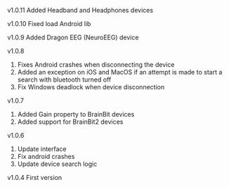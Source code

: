 v1.0.11
Added Headband and Headphones devices

v1.0.10
Fixed load Android lib

v1.0.9
Added Dragon EEG (NeuroEEG) device

v1.0.8
1. Fixes Android crashes when disconnecting the device 
2. Added an exception on iOS and MacOS if an attempt is made to start a search with bluetooth turned off
3. Fix Windows deadlock when device disconnection

v1.0.7
1. Added Gain property to BrainBit devices
2. Added support for BrainBit2 devices

v1.0.6
1. Update interface
2. Fix android crashes
3. Update device search logic

v1.0.4 
First version
